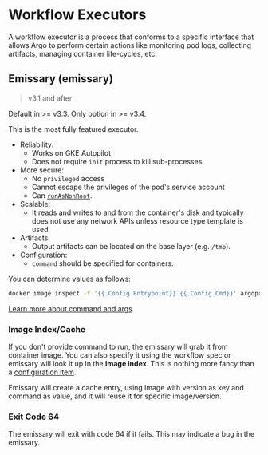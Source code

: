 # Workflow Executors

A workflow executor is a process that conforms to a specific interface that allows Argo to perform certain actions like monitoring pod logs, collecting artifacts, managing container life-cycles, etc.

## Emissary (emissary)

> v3.1 and after

Default in >= v3.3.
Only option in >= v3.4.

This is the most fully featured executor.

* Reliability:
    * Works on GKE Autopilot
    * Does not require `init` process to kill sub-processes.
* More secure:
    * No `privileged` access
    * Cannot escape the privileges of the pod's service account
    * Can [`runAsNonRoot`](workflow-pod-security-context.md).
* Scalable:
    * It reads and writes to and from the container's disk and typically does not use any network APIs unless resource
    type template is used.
* Artifacts:
    * Output artifacts can be located on the base layer (e.g. `/tmp`).
* Configuration:
    * `command` should be specified for containers.

You can determine values as follows:

```bash
docker image inspect -f '{{.Config.Entrypoint}} {{.Config.Cmd}}' argoproj/argosay:v2
```

[Learn more about command and args](https://kubernetes.io/docs/tasks/inject-data-application/define-command-argument-container/#notes)

### Image Index/Cache

If you don't provide command to run, the emissary will grab it from container image. You can also specify it using the workflow spec or emissary will look it up in the **image index**. This is nothing more fancy than
a [configuration item](workflow-controller-configmap.yaml).

Emissary will create a cache entry, using image with version as key and command as value, and it will reuse it for specific image/version.

### Exit Code 64

The emissary will exit with code 64 if it fails. This may indicate a bug in the emissary.
